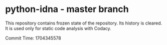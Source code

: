 # python-idna - master branch

This repository contains frozen state of the repository.
Its history is cleared. It is used only for static code
analysis with Codacy.

Commit Time: 1704345578